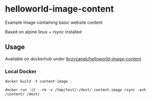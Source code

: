 # helloworld-image-content
Example image containing basic website content

Based on alpine linux + rsync installed

## Usage

Available on dockerhub under [lkrzyzanek/helloworld-image-content](https://hub.docker.com/r/lkrzyzanek/helloworld-image-content)



### Local Docker

```shell
docker build -t content-image .
```

```shell
docker run -it --rm -v /tmp/test/:/dest/ content-image rsync -avh /content/ /dest/
```
